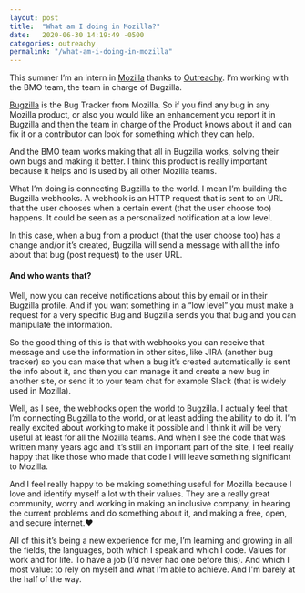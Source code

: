 ```yaml
---
layout: post
title:  "What am I doing in Mozilla?"
date:   2020-06-30 14:19:49 -0500
categories: outreachy
permalink: "/what-am-i-doing-in-mozilla"
---
```

This summer I’m an intern in <a href="https://www.mozilla.org/en-US/exp/">Mozilla</a> thanks to <a href="https://www.outreachy.org/">Outreachy</a>. I’m working with the BMO team, the team in charge of Bugzilla.

<a href="https://bugzilla.mozilla.org/home">Bugzilla</a> is the Bug Tracker from Mozilla. So if you find any bug in any Mozilla product, or also you would like an enhancement you report it in Bugzilla and then the team in charge of the Product knows about it and can fix it or a contributor can look for something which they can help. 

And the BMO team works making that all in Bugzilla works, solving their own bugs and making it better. I think this product is really important because it helps and is used by all other Mozilla teams.

What I’m doing is connecting Bugzilla to the world. I mean I’m building the Bugzilla webhooks. A webhook is an HTTP request that is sent to an URL that the user chooses when a certain event (that the user choose too) happens. It could be seen as a personalized notification at a low level.

In this case, when a bug from a product (that the user choose too) has a change and/or it’s created, Bugzilla will send a message with all the info about that bug (post request) to the user URL. 

<h4>And who wants that?</h4>

Well, now you can receive notifications about this by email or in their Bugzilla profile. And if you want something in a “low level” you must make a request for a very specific Bug and Bugzilla sends you that bug and you can manipulate the information. 

So the good thing of this is that with webhooks you can receive that message and use the information in other sites, like JIRA (another bug tracker) so you can make that when a bug it’s created automatically is sent the info about it, and then you can manage it and create a new bug in another site, or send it to your team chat for example Slack (that is widely used in Mozilla).

Well, as I see, the webhooks open the world to Bugzilla. I actually feel that I’m connecting Bugzilla to the world, or at least adding the ability to do it. I’m really excited about working to make it possible and I think it will be very useful at least for all the Mozilla teams. And when I see the code that was written many years ago and it’s still an important part of the site, I feel really happy that like those who made that code I will leave something significant to Mozilla.

And I feel really happy to be making something useful for Mozilla because I love and identify myself a lot with their values. They are a really great community, worry and working in making an inclusive company, in hearing the current problems and do something about it, and making a free, open, and secure internet.❤

All of this it’s being a new experience for me, I’m learning and growing in all the fields, the languages, both which I speak and which I code. Values for work and for life. To have a job (I’d never had one before this). And which I most value: to rely on myself and what I’m able to achieve. And I'm barely at the half of the way.
